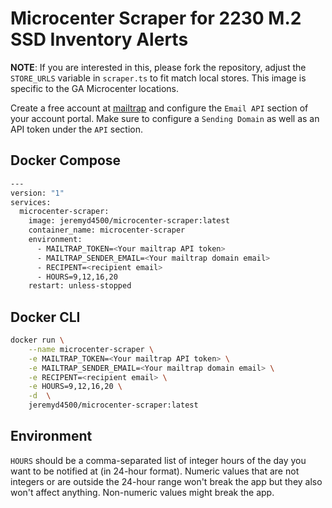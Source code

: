 # Microcenter Scraper for 2230 M.2 SSD Inventory Alerts

**NOTE**: If you are interested in this, please fork the repository, adjust the `STORE_URLS` variable in `scraper.ts` to fit match local stores. This image is specific to the GA Microcenter locations.

Create a free account at [mailtrap](https://mailtrap.io/) and configure the `Email API` section of your account portal. Make sure to configure a `Sending Domain` as well as an API token under the `API` section.

## Docker Compose

```bash
---
version: "1"
services:
  microcenter-scraper:
    image: jeremyd4500/microcenter-scraper:latest
    container_name: microcenter-scraper
    environment:
      - MAILTRAP_TOKEN=<Your mailtrap API token>
      - MAILTRAP_SENDER_EMAIL=<Your mailtrap domain email>
      - RECIPENT=<recipient email>
      - HOURS=9,12,16,20
    restart: unless-stopped
```

## Docker CLI

```bash
docker run \
    --name microcenter-scraper \
    -e MAILTRAP_TOKEN=<Your mailtrap API token> \
    -e MAILTRAP_SENDER_EMAIL=<Your mailtrap domain email> \
    -e RECIPENT=<recipient email> \
    -e HOURS=9,12,16,20 \
    -d  \
    jeremyd4500/microcenter-scraper:latest
```

## Environment

`HOURS` should be a comma-separated list of integer hours of the day you want to be notified at (in 24-hour format). Numeric values that are not integers or are outside the 24-hour range won't break the app but they also won't affect anything. Non-numeric values might break the app.
